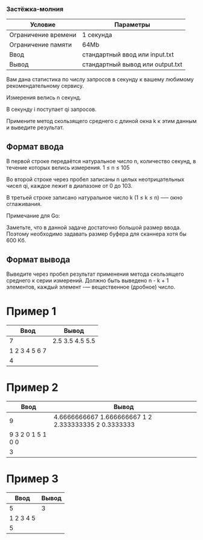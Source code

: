 ### Застёжка-молния
Условие  | Параметры
------------ | -------------
Ограничение времени | 1 секунда
Ограничение памяти | 64Mb
Ввод | стандартный ввод или input.txt
Вывод | стандартный вывод или output.txt


Вам дана статистика по числу запросов в секунду к вашему любимому рекомендательному сервису.

Измерения велись n секунд.

В секунду i поступает qi запросов.

Примените метод скользящего среднего с длиной окна k к этим данным и выведите результат.

## Формат ввода
В первой строке передаётся натуральное число n, количество секунд, в течение которых велись измерения. 1 ≤ n ≤ 105

Во второй строке через пробел записаны n целых неотрицательных чисел qi, каждое лежит в диапазоне от 0 до 103.

В третьей строке записано натуральное число k (1 ≤ k ≤ n) —– окно сглаживания.

Примечание для Go:

Заметьте, что в данной задаче достаточно большой размер ввода. Поэтому необходимо задавать размер буфера для сканнера хотя бы 600 Кб.

## Формат вывода
Выведите через пробел результат применения метода скользящего среднего к серии измерений. Должно быть выведено n - k + 1 элементов, каждый элемент -— вещественное (дробное) число.

# Пример 1
Ввод | Вывод
------------ | -------------
7 | 2.5 3.5 4.5 5.5
1 2 3 4 5 6 7 |
4 |

# Пример 2
Ввод | Вывод
------------ | -------------
9 | 4.6666666667 1.666666667 1 2 2.333333335 2 0.3333333
9 3 2 0 1 5 1 0 0 |
3 |

# Пример 3
Ввод | Вывод
------------ | -------------
5 | 3
1 2 3 4 5 |
5 |

